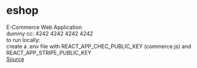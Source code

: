 # eshop
E-Commerce Web Application  
dummy cc: 4242 4242 4242 4242  
to run locally:  
create a .env file with REACT_APP_CHEC_PUBLIC_KEY (commerce.js) and REACT_APP_STRIPE_PUBLIC_KEY  
[Source](https://www.youtube.com/watch?v=377AQ0y6LPA)
